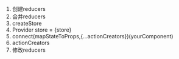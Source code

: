 1. 创建reducers 
2. 合并reducers 
3. createStore 
4. Provider store = {store}
5. connect(mapStateToProps,{...actionCreators})(yourComponent)
6. actionCreators
7. 修改reducers
